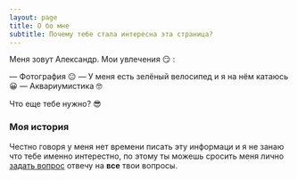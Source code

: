 ```yaml
---
layout: page
title: О бо мне
subtitle: Почему тебе стала интересна эта страница?
---
```


Меня зовут Александр. Мои увлечения 😏 :

— Фотография 😐
— У меня есть зелёный велосипед и я на нём катаюсь 😀
— Аквариумистика 🤓


Что еще тебе нужно? 😎

### Моя история

Честно говоря у меня нет времени писать эту информаци и я не занаю что тебе именно интерестно, по этому ты можешь сросить меня лично [задать вопрос](https://en.wikipedia.org/wiki/The_Princess_Bride_%28film%29) отвечу на **все** твои вопросы. 
